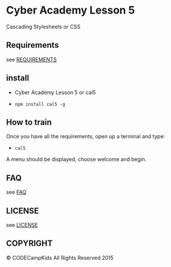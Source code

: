 # Cyber Academy Lesson 5

Cascading Stylesheets or CSS

## Requirements

  see [REQUIREMENTS](../REQUIREMENTS.md)

## install

*  Cyber Academy Lesson 5 or cal5

  - `npm install cal5 -g`

## How to train

Once you have all the requirements, open up a terminal and type:

  - `cal5`

A menu should be displayed, choose welcome and begin.

## FAQ

  see [FAQ](../FAQ.md)

## LICENSE

see [LICENSE](../LICENSE)

## COPYRIGHT

&copy; CODECampKids All Rights Reserved 2015
